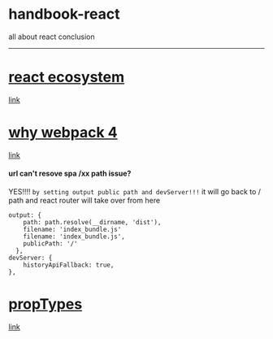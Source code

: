 # handbook-react
all about react conclusion

----

#  [react ecosystem](https://github.com/eddy0/handbook-react/blob/master/webpack4.md)
[link](https://github.com/eddy0/handbook-react/blob/master/ecosystem.md)

# [why webpack 4](https://github.com/eddy0/handbook-react/blob/master/webpack4.md)
[link](https://github.com/eddy0/handbook-react/blob/master/webpack4.md)

#### url can't resove spa /xx path issue?
YES!!!!
`by setting output public path and devServer!!!`
it will go back to / path  and react router will take over from here

```
output: {
    path: path.resolve(__dirname, 'dist'),
    filename: 'index_bundle.js'
    filename: 'index_bundle.js',
    publicPath: '/'
  },
devServer: {
    historyApiFallback: true,
},

```

# [propTypes](https://github.com/eddy0/handbook-react/blob/master/propType.md)
[link](https://github.com/eddy0/handbook-react/blob/master/propType.md)
